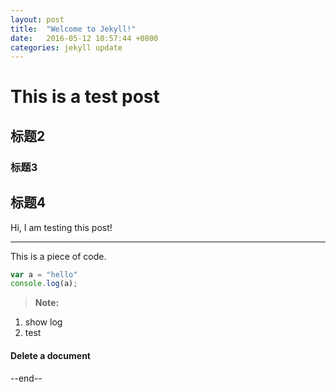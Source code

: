 ```yaml
---
layout: post
title:  "Welcome to Jekyll!"
date:   2016-05-12 10:57:44 +0800
categories: jekyll update
---
```


# This is a test post
## 标题2
### 标题3

标题4
------

Hi, I am testing this post!

---------
This is a piece of code.
```js
var a = "hello"
console.log(a);
```

> **Note:**
1. show log
2. test

#### <i class="icon-trash"></i> Delete a document

--end--
